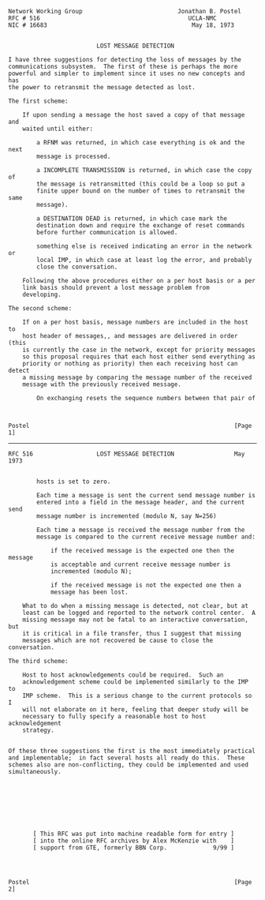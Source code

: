     Network Working Group                           Jonathan B. Postel
    RFC # 516                                          UCLA-NMC
    NIC # 16683                                         May 18, 1973


                             LOST MESSAGE DETECTION

    I have three suggestions for detecting the loss of messages by the
    communications subsystem.  The first of these is perhaps the more
    powerful and simpler to implement since it uses no new concepts and has
    the power to retransmit the message detected as lost.

    The first scheme:

        If upon sending a message the host saved a copy of that message and
        waited until either:

            a RFNM was returned, in which case everything is ok and the next
            message is processed.

            a INCOMPLETE TRANSMISSION is returned, in which case the copy of
            the message is retransmitted (this could be a loop so put a
            finite upper bound on the number of times to retransmit the same
            message).

            a DESTINATION DEAD is returned, in which case mark the
            destination down and require the exchange of reset commands
            before further communication is allowed.

            something else is received indicating an error in the network or
            local IMP, in which case at least log the error, and probably
            close the conversation.

        Following the above procedures either on a per host basis or a per
        link basis should prevent a lost message problem from
        developing.

    The second scheme:

        If on a per host basis, message numbers are included in the host to
        host header of messages,, and messages are delivered in order (this
        is currently the case in the network, except for priority messages
        so this proposal requires that each host either send everything as
        priority or nothing as priority) then each receiving host can detect
        a missing message by comparing the message number of the received
        message with the previously received message.

            On exchanging resets the sequence numbers between that pair of



    Postel                                                          [Page 1]

------------------------------------------------------------------------

``` newpage
RFC 516                  LOST MESSAGE DETECTION                 May 1973


        hosts is set to zero.

        Each time a message is sent the current send message number is
        entered into a field in the message header, and the current send
        message number is incremented (modulo N, say N=256)

        Each time a message is received the message number from the
        message is compared to the current receive message number and:

            if the received message is the expected one then the message
            is acceptable and current receive message number is
            incremented (modulo N);

            if the received message is not the expected one then a
            message has been lost.

    What to do when a missing message is detected, not clear, but at
    least can be logged and reported to the network control center.  A
    missing message may not be fatal to an interactive conversation, but
    it is critical in a file transfer, thus I suggest that missing
    messages which are not recovered be cause to close the conversation.

The third scheme:

    Host to host acknowledgements could be required.  Such an
    acknowledgement scheme could be implemented similarly to the IMP to
    IMP scheme.  This is a serious change to the current protocols so I
    will not elaborate on it here, feeling that deeper study will be
    necessary to fully specify a reasonable host to host acknowledgement
    strategy.


Of these three suggestions the first is the most immediately practical
and implementable;  in fact several hosts all ready do this.  These
schemes also are non-conflicting, they could be implemented and used
simultaneously.








       [ This RFC was put into machine readable form for entry ]
       [ into the online RFC archives by Alex McKenzie with    ]
       [ support from GTE, formerly BBN Corp.             9/99 ]




Postel                                                          [Page 2]
```
